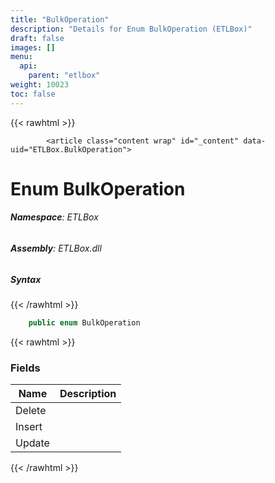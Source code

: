 ```yaml
---
title: "BulkOperation"
description: "Details for Enum BulkOperation (ETLBox)"
draft: false
images: []
menu:
  api:
    parent: "etlbox"
weight: 10023
toc: false
---
```


{{< rawhtml >}}

            <article class="content wrap" id="_content" data-uid="ETLBox.BulkOperation">
  <h1 id="ETLBox_BulkOperation" data-uid="ETLBox.BulkOperation" class="text-break">Enum BulkOperation
</h1>
  <div class="markdown level0 summary"></div>
  <div class="markdown level0 conceptual"></div>
<h6><strong>Namespace</strong>: ETLBox</h6>
  <h6><strong>Assembly</strong>: ETLBox.dll</h6>
  <h5 id="ETLBox_BulkOperation_syntax">Syntax</h5>
{{< /rawhtml >}}

```C#
    public enum BulkOperation
```

{{< rawhtml >}}
  <h3 id="fields">Fields
</h3>
  <table class="table table-bordered table-striped table-condensed">
    <thead>
      <tr>
        <th>Name</th>
        <th>Description</th>
      </tr>
    <thead>
    <tbody>
      <tr>
        <td id="ETLBox_BulkOperation_Delete">Delete</td>
        <td></td>
      </tr>
      <tr>
        <td id="ETLBox_BulkOperation_Insert">Insert</td>
        <td></td>
      </tr>
      <tr>
        <td id="ETLBox_BulkOperation_Update">Update</td>
        <td></td>
      </tr>
    </tbody>
  </thead></thead></table>

{{< /rawhtml >}}
